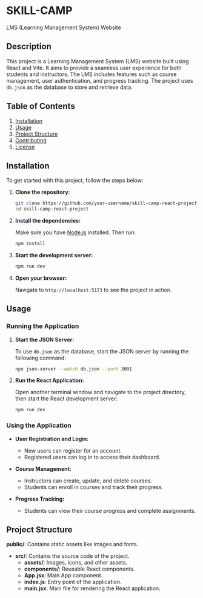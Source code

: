 # SKILL-CAMP

LMS (Learning Management System) Website

## Description

This project is a Learning Management System (LMS) website built using React and Vite. It aims to provide a seamless user experience for both students and instructors. The LMS includes features such as course management, user authentication, and progress tracking. The project uses `db.json` as the database to store and retrieve data.

## Table of Contents

1. [Installation](#installation)
2. [Usage](#usage)
3. [Project Structure](#project-structure)
4. [Contributing](#contributing)
5. [License](#license)

## Installation

To get started with this project, follow the steps below:

1. **Clone the repository:**

    ```bash
    git clone https://github.com/your-username/skill-camp-react-project.git
    cd skill-camp-react-project
    ```

2. **Install the dependencies:**

    Make sure you have [Node.js](https://nodejs.org/) installed. Then run:

    ```bash
    npm install
    ```

3. **Start the development server:**

    ```bash
    npm run dev
    ```

4. **Open your browser:**

    Navigate to `http://localhost:5173` to see the project in action.

## Usage

### Running the Application

1. **Start the JSON Server:**

    To use `db.json` as the database, start the JSON server by running the following command:

    ```bash
    npx json-server --watch db.json --port 3001
    ```

2. **Run the React Application:**

    Open another terminal window and navigate to the project directory, then start the React development server:

    ```bash
    npm run dev
    ```

### Using the Application

- **User Registration and Login:**
    - New users can register for an account.
    - Registered users can log in to access their dashboard.

- **Course Management:**
    - Instructors can create, update, and delete courses.
    - Students can enroll in courses and track their progress.

- **Progress Tracking:**
    - Students can view their course progress and complete assignments.
## Project Structure
**public/**: Contains static assets like images and fonts.
- **src/**: Contains the source code of the project.
    - **assets/**: Images, icons, and other assets.
    - **components/**: Reusable React components.
    - **App.jsx**: Main App component.
    - **index.js**: Entry point of the application.
    - **main.jsx**: Main file for rendering the React application.



